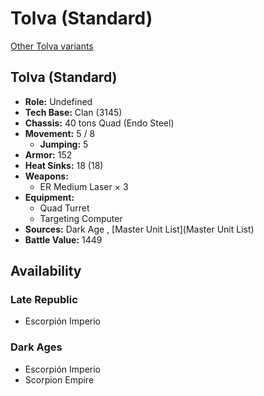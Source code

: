 # Tolva (Standard) 

[Other Tolva variants](../tolva.md) 

## Tolva (Standard) 

- **Role:** Undefined 
- **Tech Base:** Clan (3145) 
- **Chassis:** 40 tons Quad (Endo Steel) 
- **Movement:** 5 / 8 
  - **Jumping:** 5 
- **Armor:** 152 
- **Heat Sinks:** 18 (18) 
- **Weapons:** 
  - ER Medium Laser × 3 
- **Equipment:** 
  - Quad Turret 
  - Targeting Computer 
- **Sources:** Dark Age , [Master Unit List](Master Unit List) 
- **Battle Value:** 1449 

## Availability 

### Late Republic 

- Escorpión Imperio 

### Dark Ages 

- Escorpión Imperio 
- Scorpion Empire 

